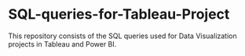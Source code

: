 # SQL-queries-for-Tableau-Project

This repository consists of the SQL queries used for Data Visualization projects in Tableau and Power BI.

